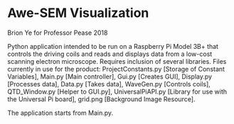 # Awe-SEM Visualization
Brion Ye for Professor Pease 2018

Python application intended to be run on a Raspberry Pi Model 3B+ that
controls the driving coils and reads and displays data from a low-cost
scanning electron microscope. Requires inclusion of several libraries.
Files currently in use for the product:
ProjectConstants.py [Storage of Constant Variables],
Main.py [Main controller], Gui.py [Creates GUI], 
Display.py [Processes data], Data.py [Takes data], 
WaveGen.py [Controls coils], QTD_Window.py [Helper to GUI.py],
UniversalPiAPI.py [Library for use with the Universal Pi board],
grid.png [Background Image Resource].

The application starts from Main.py.